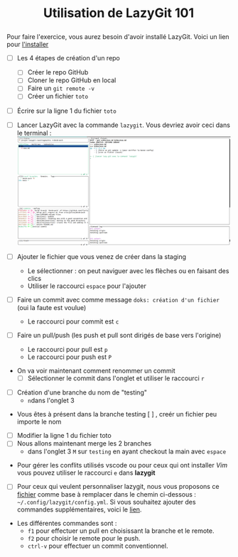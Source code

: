# <p align='center'>Utilisation de LazyGit 101</p>

<p align='center'>

Pour faire l'exercice, vous aurez besoin d'avoir installé LazyGit. Voici un lien pour [l'installer](../src/Install.md) 

</p>  

- [ ] Les 4 étapes de création d'un repo
   - [ ] Créer le repo GitHub
   - [ ] Cloner le repo GitHub en local
   - [ ] Faire un `git remote -v`
   - [ ] Créer un fichier `toto`
- [ ] Écrire sur la ligne 1 du fichier `toto`
- [ ] Lancer LazyGit avec la commande `lazygit`. Vous devriez avoir ceci dans le terminal :
![image](../res/Img/exo/menu-principal.png)
- [ ] Ajouter le fichier que vous venez de créer dans la staging
   - Le sélectionner : on peut naviguer avec les flèches ou en faisant des clics 
   - Utiliser le raccourci `espace` pour l'ajouter 

- [ ] Faire un commit avec comme message `doks: création d'un fichier` (oui la faute est voulue)
   - Le raccourci pour commit est `c`

- [ ] Faire un pull/push (les push et pull sont dirigés de base vers l'origine)
   - Le raccourci pour pull est `p`
   - Le raccourci pour push est `P`

- On va voir maintenant comment renommer un commit
   - [ ] Sélectionner le commit dans l'onglet et utiliser le raccourci `r`
- [ ] Création d'une branche du nom de "testing"
   - `n`dans l'onglet 3
- Vous êtes à présent dans la branche testing [ ] , creér un fichier peu importe le nom
- [ ] Modifier la ligne 1 du fichier toto
- [ ] Nous allons maintenant merge les 2 branches
   - dans l'onglet 3 `M` sur `testing` en ayant checkout la main avec `espace` 
- Pour gérer les conflits utilisés vscode ou pour ceux qui ont installer _Vim_ vous pouvez utiliser le raccourci `e` dans __lazygit__


- [ ] Pour ceux qui veulent personnaliser lazygit, nous vous proposons ce [fichier](../res/exemple-de-config.yml) comme base à remplacer dans le chemin ci-dessous : `~/.config/lazygit/config.yml`. Si vous souhaitez ajouter des commandes supplémentaires, voici le [lien](https://github.com/jesseduffield/lazygit/wiki/Custom-Commands-Compendium#pushing-to-a-specific-remote-repository).
- Les différentes commandes sont :
   - `f1` pour effectuer un pull en choisissant la branche et le remote.
   - `f2` pour choisir le remote pour le push.
   - `ctrl-v` pour effectuer un commit conventionnel.